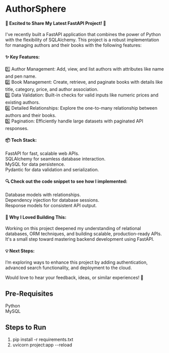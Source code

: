 # AuthorSphere
#### 🚀 Excited to Share My Latest FastAPI Project! 🚀

I've recently built a FastAPI application that combines the power of Python with the flexibility of SQLAlchemy. This project is a robust implementation for managing authors and their books with the following features:

#### ✨ Key Features:
1️⃣ Author Management: Add, view, and list authors with attributes like name and pen name.  
2️⃣ Book Management: Create, retrieve, and paginate books with details like title, category, price, and author association.  
3️⃣ Data Validation: Built-in checks for valid inputs like numeric prices and existing authors.  
4️⃣ Detailed Relationships: Explore the one-to-many relationship between authors and their books.  
5️⃣ Pagination: Efficiently handle large datasets with paginated API responses.  

#### 📦 Tech Stack:

FastAPI for fast, scalable web APIs.  
SQLAlchemy for seamless database interaction.  
MySQL for data persistence.  
Pydantic for data validation and serialization.  
#### 🔍 Check out the code snippet to see how I implemented:  

Database models with relationships.  
Dependency injection for database sessions.  
Response models for consistent API output.  
#### 🎯 Why I Loved Building This:
Working on this project deepened my understanding of relational databases, ORM techniques, and building scalable, production-ready APIs. It's a small step toward mastering backend development using FastAPI.

#### 💡 Next Steps:
I’m exploring ways to enhance this project by adding authentication, advanced search functionality, and deployment to the cloud.

Would love to hear your feedback, ideas, or similar experiences! 🌟


## Pre-Requisites
Python  
MySQL

## Steps to Run
1. pip install -r requirements.txt
2. uvicorn project:app --reload
